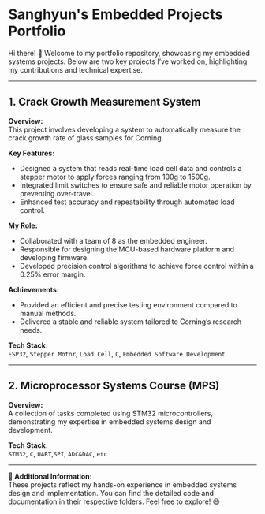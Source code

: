# Sanghyun's Embedded Projects Portfolio  

Hi there! 👋 Welcome to my portfolio repository, showcasing my embedded systems projects. Below are two key projects I’ve worked on, highlighting my contributions and technical expertise.

---

## 1. Crack Growth Measurement System  

**Overview:**  
This project involves developing a system to automatically measure the crack growth rate of glass samples for Corning.  

**Key Features:**  
- Designed a system that reads real-time load cell data and controls a stepper motor to apply forces ranging from 100g to 1500g.  
- Integrated limit switches to ensure safe and reliable motor operation by preventing over-travel.  
- Enhanced test accuracy and repeatability through automated load control.  

**My Role:**  
- Collaborated with a team of 8 as the embedded engineer.  
- Responsible for designing the MCU-based hardware platform and developing firmware.  
- Developed precision control algorithms to achieve force control within a 0.25% error margin.  

**Achievements:**  
- Provided an efficient and precise testing environment compared to manual methods.  
- Delivered a stable and reliable system tailored to Corning’s research needs.  

**Tech Stack:**  
`ESP32`, `Stepper Motor`, `Load Cell`, `C`, `Embedded Software Development`

---

## 2. Microprocessor Systems Course (MPS)  

**Overview:**  
A collection of tasks completed using STM32 microcontrollers, demonstrating my expertise in embedded systems design and development. 

**Tech Stack:**  
`STM32`, `C`, `UART`,`SPI`, `ADC&DAC`, `etc`

---

**📌 Additional Information:**  
These projects reflect my hands-on experience in embedded systems design and implementation. You can find the detailed code and documentation in their respective folders. Feel free to explore! 😄

